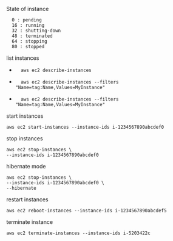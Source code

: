 State of instance

      0 : pending
      16 : running
      32 : shutting-down
      48 : terminated
      64 : stopping
      80 : stopped

list  instances
    
-       aws ec2 describe-instances

-       aws ec2 describe-instances --filters "Name=tag:Name,Values=MyInstance"

-       aws ec2 describe-instances --filters "Name=tag:Name,Values=MyInstance"

start instances

    aws ec2 start-instances --instance-ids i-1234567890abcdef0

stop instances
    
    aws ec2 stop-instances \
    --instance-ids i-1234567890abcdef0

hibernate mode

    aws ec2 stop-instances \
    --instance-ids i-1234567890abcdef0 \
    --hibernate


restart instances

    aws ec2 reboot-instances --instance-ids i-1234567890abcdef5

terminate  instance

    aws ec2 terminate-instances --instance-ids i-5203422c
